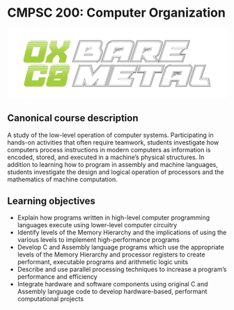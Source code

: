 # CMPSC 200: Computer Organization

![Vector art of 200 in hex, subtitle of course: Bare Metal in pale green and printer's black](https://raw.githubusercontent.com/allegheny-college-cmpsc-200-fall-2024/course-materials/media/images/CMPSC%20-%200xC8%20Banner.png)

## Canonical course description

A study of the low-level operation of computer systems. Participating in hands-on activities that often require teamwork, 
students investigate how computers process instructions in modern computers as information is encoded, stored, and executed 
in a machine’s physical structures. In addition to learning how to program in assembly and machine languages, students 
investigate the design and logical operation of processors and the mathematics of machine computation.

## Learning objectives

* Explain how programs written in high-level computer programming languages execute using lower-level computer circuitry
* Identify levels of the Memory Hierarchy and the implications of using the various levels to implement high-performance programs
* Develop C and Assembly language programs which use the appropriate levels of the Memory Hierarchy and processor registers to create performant, executable programs and arithmetic logic units
* Describe and use parallel processing techniques to increase a program’s performance and efficiency
* Integrate hardware and software components using original C and Assembly language code to develop hardware-based, performant computational projects
